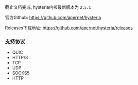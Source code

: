 截止文档完成, hysteria内核最新版本为 `2.5.1`

官方Github: https://github.com/apernet/hysteria

Releases下载地址: https://github.com/apernet/hysteria/releases

### 支持协议
- QUIC
- HTTP/3
- TCP
- UDP
- SOCKS5
- HTTP